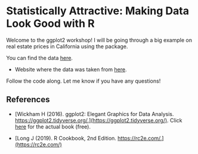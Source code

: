 # Statistically Attractive: Making Data Look Good with R
Welcome to the ggplot2 workshop! I will be going through a big example on real estate prices in California using the package.

You can find the data [here](/data/).

- Website where the data was taken from [here](https://www.kaggle.com/datasets/camnugent/california-housing-prices).

Follow the code along. Let me know if you have any questions!

## References

- [Wickham H (2016). ggplot2: Elegant Graphics for Data Analysis. https://ggplot2.tidyverse.org/.](https://ggplot2.tidyverse.org/). Click [here](https://ggplot2-book.org/) for the actual book (free).

- [Long J (2019). R Cookbook, 2nd Edition. https://rc2e.com/.](https://rc2e.com/)
